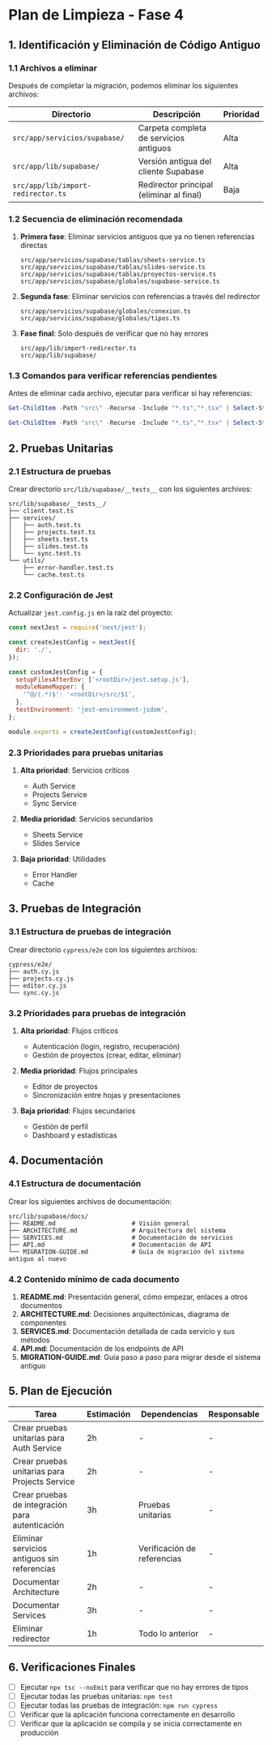# Plan de Limpieza - Fase 4

## 1. Identificación y Eliminación de Código Antiguo

### 1.1 Archivos a eliminar

Después de completar la migración, podemos eliminar los siguientes archivos:

| Directorio | Descripción | Prioridad |
|------------|-------------|-----------|
| `src/app/servicios/supabase/` | Carpeta completa de servicios antiguos | Alta |
| `src/app/lib/supabase/` | Versión antigua del cliente Supabase | Alta |
| `src/app/lib/import-redirector.ts` | Redirector principal (eliminar al final) | Baja |

### 1.2 Secuencia de eliminación recomendada

1. **Primera fase**: Eliminar servicios antiguos que ya no tienen referencias directas
   ```
   src/app/servicios/supabase/tablas/sheets-service.ts
   src/app/servicios/supabase/tablas/slides-service.ts
   src/app/servicios/supabase/tablas/proyectos-service.ts
   src/app/servicios/supabase/globales/supabase-service.ts
   ```

2. **Segunda fase**: Eliminar servicios con referencias a través del redirector
   ```
   src/app/servicios/supabase/globales/conexion.ts
   src/app/servicios/supabase/globales/tipos.ts
   ```

3. **Fase final**: Solo después de verificar que no hay errores
   ```
   src/app/lib/import-redirector.ts
   src/app/lib/supabase/
   ```

### 1.3 Comandos para verificar referencias pendientes

Antes de eliminar cada archivo, ejecutar para verificar si hay referencias:

```powershell
Get-ChildItem -Path "src\" -Recurse -Include "*.ts","*.tsx" | Select-String -Pattern '@/app/servicios/supabase/'
```

```powershell
Get-ChildItem -Path "src\" -Recurse -Include "*.ts","*.tsx" | Select-String -Pattern '@/app/lib/import-redirector'
```

## 2. Pruebas Unitarias

### 2.1 Estructura de pruebas

Crear directorio `src/lib/supabase/__tests__` con los siguientes archivos:

```
src/lib/supabase/__tests__/
├── client.test.ts
├── services/
│   ├── auth.test.ts
│   ├── projects.test.ts
│   ├── sheets.test.ts
│   ├── slides.test.ts
│   └── sync.test.ts
└── utils/
    ├── error-handler.test.ts
    └── cache.test.ts
```

### 2.2 Configuración de Jest

Actualizar `jest.config.js` en la raíz del proyecto:

```javascript
const nextJest = require('next/jest');

const createJestConfig = nextJest({
  dir: './',
});

const customJestConfig = {
  setupFilesAfterEnv: ['<rootDir>/jest.setup.js'],
  moduleNameMapper: {
    '^@/(.*)$': '<rootDir>/src/$1',
  },
  testEnvironment: 'jest-environment-jsdom',
};

module.exports = createJestConfig(customJestConfig);
```

### 2.3 Prioridades para pruebas unitarias

1. **Alta prioridad**: Servicios críticos
   - Auth Service
   - Projects Service
   - Sync Service

2. **Media prioridad**: Servicios secundarios
   - Sheets Service
   - Slides Service

3. **Baja prioridad**: Utilidades
   - Error Handler
   - Cache

## 3. Pruebas de Integración

### 3.1 Estructura de pruebas de integración

Crear directorio `cypress/e2e` con los siguientes archivos:

```
cypress/e2e/
├── auth.cy.js
├── projects.cy.js
├── editor.cy.js
└── sync.cy.js
```

### 3.2 Prioridades para pruebas de integración

1. **Alta prioridad**: Flujos críticos
   - Autenticación (login, registro, recuperación)
   - Gestión de proyectos (crear, editar, eliminar)

2. **Media prioridad**: Flujos principales
   - Editor de proyectos
   - Sincronización entre hojas y presentaciones

3. **Baja prioridad**: Flujos secundarios
   - Gestión de perfil
   - Dashboard y estadísticas

## 4. Documentación

### 4.1 Estructura de documentación

Crear los siguientes archivos de documentación:

```
src/lib/supabase/docs/
├── README.md                     # Visión general
├── ARCHITECTURE.md               # Arquitectura del sistema
├── SERVICES.md                   # Documentación de servicios
├── API.md                        # Documentación de API
└── MIGRATION-GUIDE.md            # Guía de migración del sistema antiguo al nuevo
```

### 4.2 Contenido mínimo de cada documento

1. **README.md**: Presentación general, cómo empezar, enlaces a otros documentos
2. **ARCHITECTURE.md**: Decisiones arquitectónicas, diagrama de componentes
3. **SERVICES.md**: Documentación detallada de cada servicio y sus métodos
4. **API.md**: Documentación de los endpoints de API
5. **MIGRATION-GUIDE.md**: Guía paso a paso para migrar desde el sistema antiguo

## 5. Plan de Ejecución

| Tarea | Estimación | Dependencias | Responsable |
|-------|------------|--------------|-------------|
| Crear pruebas unitarias para Auth Service | 2h | - | - |
| Crear pruebas unitarias para Projects Service | 2h | - | - |
| Crear pruebas de integración para autenticación | 3h | Pruebas unitarias | - |
| Eliminar servicios antiguos sin referencias | 1h | Verificación de referencias | - |
| Documentar Architecture | 2h | - | - |
| Documentar Services | 3h | - | - |
| Eliminar redirector | 1h | Todo lo anterior | - |

## 6. Verificaciones Finales

- [ ] Ejecutar `npx tsc --noEmit` para verificar que no hay errores de tipos
- [ ] Ejecutar todas las pruebas unitarias: `npm test`
- [ ] Ejecutar todas las pruebas de integración: `npm run cypress`
- [ ] Verificar que la aplicación funciona correctamente en desarrollo
- [ ] Verificar que la aplicación se compila y se inicia correctamente en producción 